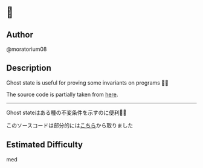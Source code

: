 # 👻

## Author

@moratorium08

## Description

Ghost state is useful for proving some invariants on programs 👻🎃

The source code is partially taken from [here](https://gitlab.mpi-sws.org/FP/ghostcell/-/blob/134581ab18072528de50ac67c7f7ab89face9671/ghostcell/examples/branded_vec.rs).

---

Ghost stateはある種の不変条件を示すのに便利👻🎃

このソースコードは部分的には[こちら](https://gitlab.mpi-sws.org/FP/ghostcell/-/blob/134581ab18072528de50ac67c7f7ab89face9671/ghostcell/examples/branded_vec.rs)から取りました

## Estimated Difficulty

med

